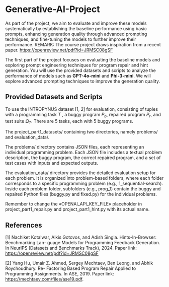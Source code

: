 # Generative-AI-Project

As part of the project, we aim to evaluate and improve these models systematically by establishing the baseline performance using basic prompts, enhancing generation quality through advanced prompting techniques, and fine-tuning the models to further improve their performance. REMARK: The course project draws inspiration from a recent paper. https://openreview.net/pdf?id=JRMSC08gSF

The first part of the project focuses on evaluating the baseline models and exploring prompt engineering techniques for program repair and hint generation. You will use the provided datasets and scripts to analyze the performance of models such as **GPT-4o-mini** and **Phi-3-mini**. We will explore advanced prompting techniques to improve the generation quality.

## Provided Datasets and Scripts

To use the INTROPYNUS dataset [1, 2] for evaluation, consisting of tuples with a programming
task $T$ , a buggy program $P_b$, repaired program $P_r$, and test suite $Ω_T$. There are 5 tasks, each with 5 buggy programs.

The project_part1_datasets/ containing two directories, namely problems/ and evaluation_data/.

The problems/ directory contains JSON files, each representing an individual programming problem. Each JSON file includes a textual problem description, the buggy program, the correct repaired program, and a set of test cases with inputs and expected outputs. 

The evaluation_data/ directory provides the detailed evaluation setup for each problem. It is organized into problem-based folders, where each folder corresponds to a specific programming problem (e.g., 1_sequential-search). Inside each problem folder, subfolders (e.g., prog_1) contain the buggy and repaired Python files (buggy.py and fixed.py) for the individual problems.

Remember to change the «OPENAI_API_KEY_FILE» placeholder in project_part1_repair.py and project_part1_hint.py with its actual name.

## References
[1] Nachiket Kotalwar, Alkis Gotovos, and Adish Singla. Hints-In-Browser: Benchmarking Lan-
guage Models for Programming Feedback Generation. In NeurIPS (Datasets and Benchmarks
Track), 2024. Paper link: https://openreview.net/pdf?id=JRMSC08gSF

[2] Yang Hu, Umair Z. Ahmed, Sergey Mechtaev, Ben Leong, and Abhik Roychoudhury. Re-
Factoring Based Program Repair Applied to Programming Assignments. In ASE, 2019. Paper
link: https://mechtaev.com/files/ase19.pdf.
